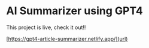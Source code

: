 # AI Summarizer using GPT4

This project is live, check it out!!

[https://gpt4-article-summarizer.netlify.app/](url)
